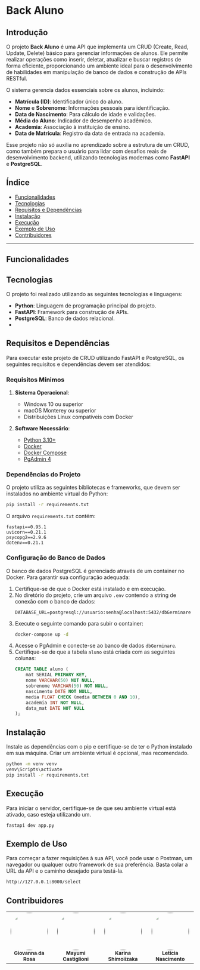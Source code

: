 # Back Aluno

## Introdução

O projeto **Back Aluno** é uma API que implementa um CRUD (Create, Read, Update, Delete) básico para gerenciar informações de alunos. Ele permite realizar operações como inserir, deletar, atualizar e buscar registros de forma eficiente, proporcionando um ambiente ideal para o desenvolvimento de habilidades em manipulação de banco de dados e construção de APIs RESTful.

O sistema gerencia dados essenciais sobre os alunos, incluindo:
- **Matrícula (ID)**: Identificador único do aluno.
- **Nome** e **Sobrenome**: Informações pessoais para identificação.
- **Data de Nascimento**: Para cálculo de idade e validações.
- **Média do Aluno**: Indicador de desempenho acadêmico.
- **Academia**: Associação à instituição de ensino.
- **Data de Matrícula**: Registro da data de entrada na academia.

Esse projeto não só auxilia no aprendizado sobre a estrutura de um CRUD, como também prepara o usuário para lidar com desafios reais de desenvolvimento backend, utilizando tecnologias modernas como **FastAPI** e **PostgreSQL**.

## Índice

- [Funcionalidades](#funcionalidades)
- [Tecnologias](#tecnologias)
- [Requisitos e Dependências](#requisitos-e-dependências)
- [Instalação](#instalação)
- [Execução](#execução)
- [Exemplo de Uso](#exemplo-de-uso)
- [Contribuidores](#contribuidores)


---

## Funcionalidades



## Tecnologias

O projeto foi realizado utilizando as seguintes tecnologias e linguagens:

- **Python**: Linguagem de programação principal do projeto.
- **FastAPI**: Framework para construção de APIs.
- **PostgreSQL**: Banco de dados relacional.
- 

## Requisitos e Dependências

Para executar este projeto de CRUD utilizando FastAPI e PostgreSQL, os seguintes requisitos e dependências devem ser atendidos:

### Requisitos Mínimos

1. **Sistema Operacional**:
   - Windows 10 ou superior
   - macOS Monterey ou superior
   - Distribuições Linux compatíveis com Docker

2. **Software Necessário**:
   - [Python 3.10+](https://www.python.org/downloads/)
   - [Docker](https://www.docker.com/get-started)
   - [Docker Compose](https://docs.docker.com/compose/install/)
   - [PgAdmin 4](https://www.pgadmin.org/download/)

### Dependências do Projeto

O projeto utiliza as seguintes bibliotecas e frameworks, que devem ser instalados no ambiente virtual do Python:

```bash
pip install -r requirements.txt
```

O arquivo `requirements.txt` contém:

```
fastapi==0.95.1
uvicorn==0.21.1
psycopg2==2.9.6
dotenv==0.21.1
```

### Configuração do Banco de Dados

O banco de dados PostgreSQL é gerenciado através de um container no Docker. Para garantir sua configuração adequada:

1. Certifique-se de que o Docker está instalado e em execução.
2. No diretório do projeto, crie um arquivo `.env` contendo a string de conexão com o banco de dados:
   ```
   DATABASE_URL=postgresql://usuario:senha@localhost:5432/dbGerminare
   ```
3. Execute o seguinte comando para subir o container:
   ```bash
   docker-compose up -d
   ```
4. Acesse o PgAdmin e conecte-se ao banco de dados `dbGerminare`.
5. Certifique-se de que a tabela `aluno` está criada com as seguintes colunas:
   ```sql
   CREATE TABLE aluno (
       mat SERIAL PRIMARY KEY,
       nome VARCHAR(50) NOT NULL,
       sobrenome VARCHAR(50) NOT NULL,
       nascimento DATE NOT NULL,
       media FLOAT CHECK (media BETWEEN 0 AND 10),
       academia INT NOT NULL,
       data_mat DATE NOT NULL
   );
   ```



## Instalação

Instale as dependências com o pip e certifique-se de ter o Python instalado em sua máquina. Criar um ambiente virtual é opcional, mas recomendado.

```bash
python -m venv venv
venv\Scripts\activate
pip install -r requirements.txt
```

## Execução

Para iniciar o servidor, certifique-se de que seu ambiente virtual está ativado, caso esteja utilizando um.

```bash
fastapi dev app.py
```

## Exemplo de Uso

Para começar a fazer requisições à sua API, você pode usar o Postman, um navegador ou qualquer outro framework de sua preferência. Basta colar a URL da API e o caminho desejado para testá-la.

```bash
http://127.0.0.1:8000/select
```


## Contribuidores

<table>
  <tr>
    <td align="center"><a href=""><img style="border-radius: 50%;" src="https://media-gru2-2.cdn.whatsapp.net/v/t61.24694-24/454843579_1145731036495440_3954503991619474896_n.jpg?ccb=11-4&oh=01_Q5AaIFdEAL9hMY22iyMSF79SU_1Jm628t6zws4yL9mF6GpI1&oe=67CB8678&_nc_sid=5e03e0&_nc_cat=108" width="100px;" alt=""/><br /><sub><b>Giovanna da Rosa</b></sub></a><br /><a href="https://rocketseat.com.br/" title="Rocketseat"></a></td>
    <td align="center"><a href=""><img style="border-radius: 50%;" src="https://media-gru2-2.cdn.whatsapp.net/v/t61.24694-24/473400583_570136939220948_4871412455034400056_n.jpg?ccb=11-4&oh=01_Q5AaIFiUSX4OyThlrSEAOkxf8EdAibtbitW0Z9NzpFEb4YSh&oe=67CBA34C&_nc_sid=5e03e0&_nc_cat=104" width="100px;" alt=""/><br /><sub><b>Mayumi Castiglioni</b></sub></a><br /><a href="https://rocketseat.com.br/" title="Rocketseat"></a></td>
    <td align="center"><a href=""><img style="border-radius: 50%;" src="https://media-gru2-2.cdn.whatsapp.net/v/t61.24694-24/473402743_674316331821967_6392751150344836676_n.jpg?ccb=11-4&oh=01_Q5AaIJykY2yE9zU7RF1pFUrTBfCj2sviIleAqYzPqxVKUMDK&oe=67CB9E5F&_nc_sid=5e03e0&_nc_cat=104" width="100px;" alt=""/><br /><sub><b>Karina Shimoiizaka</b></sub></a><br /><a href="" title="Rocketseat"></a></td>
    <td align="center"><a href=""><img style="border-radius: 50%;" src="https://media-gru2-2.cdn.whatsapp.net/v/t61.24694-24/465207516_27670201709293748_1423815965972246024_n.jpg?ccb=11-4&oh=01_Q5AaIJluJR-GSpa7qX5ZG7mluiHzxw5hjw7eF5hHUP1CjdJU&oe=67CB81CE&_nc_sid=5e03e0&_nc_cat=106" width="100px;" alt=""/><br /><sub><b>Letícia Nascimento</b></sub></a><br /><a href="https://rocketseat.com.br/" title="Rocketseat"></a></td>
  </tr>
</table>

